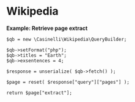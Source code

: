 # Wikipedia

**Example: Retrieve page extract**

```
$qb = new \Casinelli\Wikipedia\QueryBuilder;

$qb->setFormat("php");
$qb->titles = "Earth";
$qb->exsentences = 4;

$response = unserialize( $qb->fetch() );

$page = reset( $response["query"]["pages"] );

return $page["extract"];
```